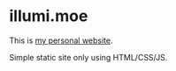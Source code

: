 # illumi.moe

This is [my personal website](https://illumi.moe/).

Simple static site only using HTML/CSS/JS.
